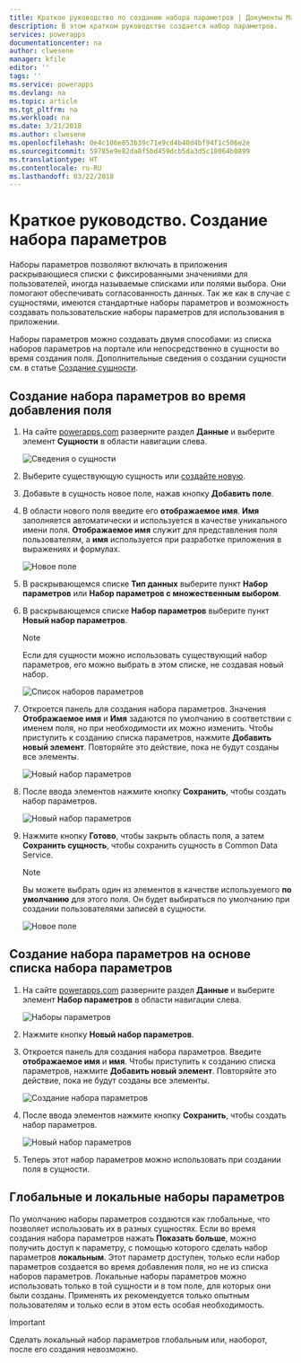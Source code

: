 ```yaml
---
title: Краткое руководство по созданию набора параметров | Документы Майкрософт
description: В этом кратком руководстве создается набор параметров.
services: powerapps
documentationcenter: na
author: clwesene
manager: kfile
editor: ''
tags: ''
ms.service: powerapps
ms.devlang: na
ms.topic: article
ms.tgt_pltfrm: na
ms.workload: na
ms.date: 3/21/2018
ms.author: clwesene
ms.openlocfilehash: 0e4c106e853b39c71e9cd4b40d4bf94f1c506e2e
ms.sourcegitcommit: 59785e9e82da8f5bd459dcb5da3d5c18064b0899
ms.translationtype: HT
ms.contentlocale: ru-RU
ms.lasthandoff: 03/22/2018
---
```

# <a name="quickstart-create-an-option-set"></a>Краткое руководство. Создание набора параметров

Наборы параметров позволяют включать в приложения раскрывающиеся списки с фиксированными значениями для пользователей, иногда называемые списками или полями выбора. Они помогают обеспечивать согласованность данных. Так же как в случае с сущностями, имеются стандартные наборы параметров и возможность создавать пользовательские наборы параметров для использования в приложении.

Наборы параметров можно создавать двумя способами: из списка наборов параметров на портале или непосредственно в сущности во время создания поля. Дополнительные сведения о создании сущности см. в статье [Создание сущности](data-platform-create-entity.md).

## <a name="creating-an-option-set-while-adding-a-field"></a>Создание набора параметров во время добавления поля

1. На сайте [powerapps.com](https://web.powerapps.com) разверните раздел **Данные** и выберите элемент **Сущности** в области навигации слева.

    ![Сведения о сущности](./media/data-platform-cds-create-entity/entitylist.png "Список сущностей")

2. Выберите существующую сущность или [создайте новую](data-platform-create-entity.md).

3. Добавьте в сущность новое поле, нажав кнопку **Добавить поле**.

4. В области нового поля введите его **отображаемое имя**. **Имя** заполняется автоматически и используется в качестве уникального имени поля. **Отображаемое имя** служит для представления поля пользователям, а **имя** используется при разработке приложения в выражениях и формулах.

    ![Новое поле](./media/data-platform-cds-create-entity/newfieldpanel.png "Область нового поля")

5. В раскрывающемся списке **Тип данных** выберите пункт **Набор параметров** или **Набор параметров с множественным выбором**.

6. В раскрывающемся списке **Набор параметров** выберите пункт **Новый набор параметров**.

    > [!NOTE]
    > Если для сущности можно использовать существующий набор параметров, его можно выбрать в этом списке, не создавая новый набор.

    ![Список наборов параметров](./media/data-platform-cds-newoptionset/fieldpanel-1.png "Список наборов параметров")

7. Откроется панель для создания набора параметров. Значения **Отображаемое имя** и **Имя** задаются по умолчанию в соответствии с именем поля, но при необходимости их можно изменить. Чтобы приступить к созданию списка параметров, нажмите **Добавить новый элемент**. Повторяйте это действие, пока не будут созданы все элементы.

    ![Новый набор параметров](./media/data-platform-cds-newoptionset/field-optionsetpanel.png "Новый набор параметров")

8. После ввода элементов нажмите кнопку **Сохранить**, чтобы создать набор параметров.

    ![Новый набор параметров](./media/data-platform-cds-newoptionset/field-optionsetpanel-values.png "Новый набор параметров")

9. Нажмите кнопку **Готово**, чтобы закрыть область поля, а затем **Сохранить сущность**, чтобы сохранить сущность в Common Data Service.

    > [!NOTE]
    > Вы можете выбрать один из элементов в качестве используемого **по умолчанию** для этого поля. Он будет выбираться по умолчанию при создании пользователями записей в сущности.

    ![Новое поле](./media/data-platform-cds-newoptionset/fieldpanel-2.png "Область нового поля")

## <a name="creating-an-option-set-from-the-option-set-list"></a>Создание набора параметров на основе списка набора параметров

1. На сайте [powerapps.com](https://web.powerapps.com) разверните раздел **Данные** и выберите элемент **Набор параметров** в области навигации слева.

    ![Наборы параметров](./media/data-platform-cds-newoptionset/optionsetlist.png "Список наборов параметров")

2. Нажмите кнопку **Новый набор параметров**.

3. Откроется панель для создания набора параметров. Введите **отображаемое имя** и **имя**. Чтобы приступить к созданию списка параметров, нажмите **Добавить новый элемент**. Повторяйте это действие, пока не будут созданы все элементы.

    ![Создание набора параметров](./media/data-platform-cds-newoptionset/optionset-create.png "Создание набора параметров")

4. После ввода элементов нажмите кнопку **Сохранить**, чтобы создать набор параметров.

    ![Новый набор параметров](./media/data-platform-cds-newoptionset/optionset-create-values.png "Новый набор параметров")

5. Теперь этот набор параметров можно использовать при создании поля в сущности.

## <a name="global-and-local-option-sets"></a>Глобальные и локальные наборы параметров

По умолчанию наборы параметров создаются как глобальные, что позволяет использовать их в разных сущностях. Если во время создания набора параметров нажать **Показать больше**, можно получить доступ к параметру, с помощью которого сделать набор параметров **локальным**. Этот параметр доступен, только если набор параметров создается во время добавления поля, но не из списка наборов параметров. Локальные наборы параметров можно использовать только в той сущности и в том поле, для которых они были созданы. Применять их рекомендуется только опытным пользователям и только если в этом есть особая необходимость.

> [!IMPORTANT]
> Сделать локальный набор параметров глобальным или, наоборот, после его создания невозможно.